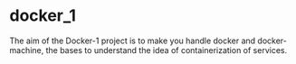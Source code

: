# docker_1
The aim of the Docker-1 project is to make you handle docker and docker-machine, the bases to understand the idea of containerization of services.
